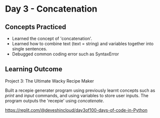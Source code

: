 # Day 3 - Concatenation
## Concepts Practiced
- Learned the concept of 'concatenation'.
- Learned how to combine text (text = string) and variables together into single sentences.
- Debugged common coding error such as SyntaxError

## Learning Outcome
Project 3: The Ultimate Wacky Recipe Maker

Built a recepie generater program using previously learnt concepts such as _print_ and _input_ commands, and using variables to store user inputs. The program outputs the 'recepie' using _concatenate_.

https://replit.com/@deveshincloud/day3of100-days-of-code-in-Python
